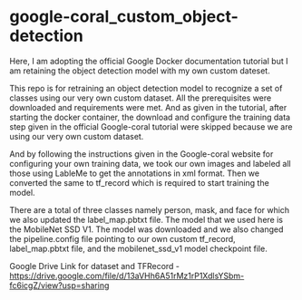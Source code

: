 # google-coral_custom_object-detection
Here, I am adopting the official Google Docker documentation tutorial but I am retaining the object detection model with my own custom dateset.


This repo is for retraining an object detection model to recognize a set of classes using our very own custom dataset. All the prerequisites were downloaded and requirements were met. And as given in the tutorial, after starting the docker container, the download and configure the training data step given in the official Google-coral tutorial were skipped because we are using our very own custom dataset.

And by following the instructions given in the Google-coral website for configuring your own training data, we took our own images and labeled all those using LableMe to get the annotations in xml format. Then we converted the same to tf_record which is required to start training the model.

There are a total of three classes namely person, mask, and face for which we also updated the label_map.pbtxt file. The model that we used here is the MobileNet SSD V1. The model was downloaded and we also changed the pipeline.config file pointing to our own custom tf_record, label_map.pbtxt file, and the mobilenet_ssd_v1 model checkpoint file.


Google Drive Link for dataset and TFRecord - https://drive.google.com/file/d/13aVHh6A51rMz1rP1XdlsYSbm-fc6icgZ/view?usp=sharing
